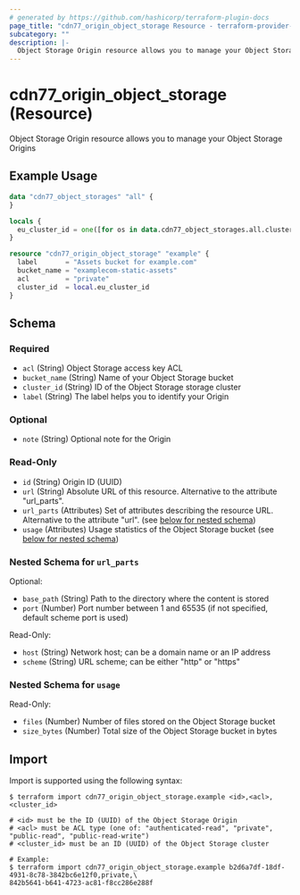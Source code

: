 ```yaml
---
# generated by https://github.com/hashicorp/terraform-plugin-docs
page_title: "cdn77_origin_object_storage Resource - terraform-provider-cdn77"
subcategory: ""
description: |-
  Object Storage Origin resource allows you to manage your Object Storage Origins
---
```


# cdn77_origin_object_storage (Resource)

Object Storage Origin resource allows you to manage your Object Storage Origins

## Example Usage

```terraform
data "cdn77_object_storages" "all" {
}

locals {
  eu_cluster_id = one([for os in data.cdn77_object_storages.all.clusters : os.id if os.label == "EU"])
}

resource "cdn77_origin_object_storage" "example" {
  label       = "Assets bucket for example.com"
  bucket_name = "examplecom-static-assets"
  acl         = "private"
  cluster_id  = local.eu_cluster_id
}
```

<!-- schema generated by tfplugindocs -->
## Schema

### Required

- `acl` (String) Object Storage access key ACL
- `bucket_name` (String) Name of your Object Storage bucket
- `cluster_id` (String) ID of the Object Storage storage cluster
- `label` (String) The label helps you to identify your Origin

### Optional

- `note` (String) Optional note for the Origin

### Read-Only

- `id` (String) Origin ID (UUID)
- `url` (String) Absolute URL of this resource. Alternative to the attribute "url_parts".
- `url_parts` (Attributes) Set of attributes describing the resource URL. Alternative to the attribute "url". (see [below for nested schema](#nestedatt--url_parts))
- `usage` (Attributes) Usage statistics of the Object Storage bucket (see [below for nested schema](#nestedatt--usage))

<a id="nestedatt--url_parts"></a>
### Nested Schema for `url_parts`

Optional:

- `base_path` (String) Path to the directory where the content is stored
- `port` (Number) Port number between 1 and 65535 (if not specified, default scheme port is used)

Read-Only:

- `host` (String) Network host; can be a domain name or an IP address
- `scheme` (String) URL scheme; can be either "http" or "https"


<a id="nestedatt--usage"></a>
### Nested Schema for `usage`

Read-Only:

- `files` (Number) Number of files stored on the Object Storage bucket
- `size_bytes` (Number) Total size of the Object Storage bucket in bytes

## Import

Import is supported using the following syntax:

```shell
$ terraform import cdn77_origin_object_storage.example <id>,<acl>,<cluster_id>

# <id> must be the ID (UUID) of the Object Storage Origin
# <acl> must be ACL type (one of: "authenticated-read", "private", "public-read", "public-read-write")
# <cluster_id> must be an ID (UUID) of the Object Storage cluster

# Example:
$ terraform import cdn77_origin_object_storage.example b2d6a7df-18df-4931-8c78-3842bc6e12f0,private,\
842b5641-b641-4723-ac81-f8cc286e288f
```
